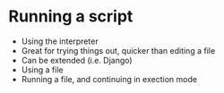 # Running a script
* Using the interpreter
* Great for trying things out, quicker than editing a file
* Can be extended (i.e. Django)
* Using a file
* Running a file, and continuing in exection mode